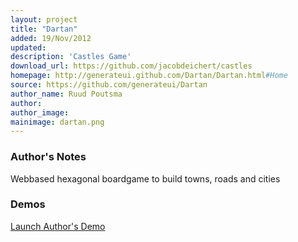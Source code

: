 ```yaml
---
layout: project
title: "Dartan"
added: 19/Nov/2012
updated: 
description: 'Castles Game'
download_url: https://github.com/jacobdeichert/castles
homepage: http://generateui.github.com/Dartan/Dartan.html#Home
source: https://github.com/generateui/Dartan
author_name: Ruud Poutsma
author: 
author_image: 
mainimage: dartan.png
---
```


### Author's Notes

Webbased hexagonal boardgame to build towns, roads and cities

### Demos

[Launch Author's Demo](http://generateui.github.com/Dartan/Dartan.html#Home)
